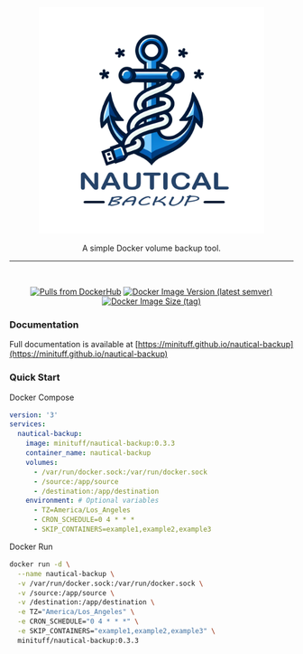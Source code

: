 <div align="center">
    <img width="400" alt="Logo" src="./docs/media/Logo-transparent.png"/>
    
A simple Docker volume backup tool.

---

<br>

  [![Pulls from DockerHub](https://img.shields.io/docker/pulls/minituff/nautical-backup?logo=docker)](https://hub.docker.com/r/minituff/nautical-backup)
  [![Docker Image Version (latest semver)](https://img.shields.io/docker/v/minituff/nautical-backup/latest?label=latest%20version)](https://hub.docker.com/r/minituff/nautical-backup)
  [![Docker Image Size (tag)](https://img.shields.io/docker/image-size/minituff/nautical-backup/latest?label=size)](https://hub.docker.com/r/minituff/nautical-backup)




</div>

### Documentation
Full documentation is available at [https://minituff.github.io/nautical-backup](https://minituff.github.io/nautical-backup)

### Quick Start

Docker Compose
```yaml
version: '3'
services:
  nautical-backup:
    image: minituff/nautical-backup:0.3.3
    container_name: nautical-backup
    volumes:
      - /var/run/docker.sock:/var/run/docker.sock
      - /source:/app/source
      - /destination:/app/destination
    environment: # Optional variables
      - TZ=America/Los_Angeles
      - CRON_SCHEDULE=0 4 * * *
      - SKIP_CONTAINERS=example1,example2,example3
```
Docker Run
```bash
docker run -d \
  --name nautical-backup \
  -v /var/run/docker.sock:/var/run/docker.sock \
  -v /source:/app/source \
  -v /destination:/app/destination \
  -e TZ="America/Los_Angeles" \
  -e CRON_SCHEDULE="0 4 * * *" \
  -e SKIP_CONTAINERS="example1,example2,example3" \
  minituff/nautical-backup:0.3.3
```
